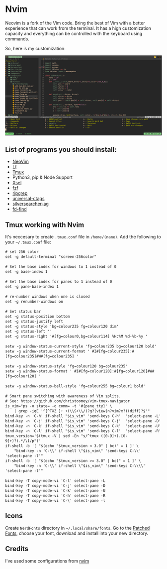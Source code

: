 # Nvim
Neovim is a fork of the Vim code. Bring the best of Vim with a better experience that can work from the terminal.
It has a high customization capacity and everything can be controlled with the keyboard using commands.

So, here is my customization:

<img src="https://github.com/frankorc/Nvim/blob/main/Images/2020-10-08_18-59.png" />

## List of programs you should install:
* [NeoVim](https://neovim.io/)
* [Lf](https://github.com/gokcehan/lf)
* [Tmux](https://github.com/tmux/tmux/wiki)
* Python3, pip & Node Support
* [Xsel](https://github.com/kfish/xsel)
* [fzf](https://github.com/junegunn/fzf)
* [ripgrep](https://github.com/BurntSushi/ripgrep)
* [universal-ctags](https://github.com/universal-ctags/ctags)
* [silversearcher-ag](https://github.com/ggreer/the_silver_searcher)
* [fd-find](https://github.com/sharkdp/fd)


## Tmux working with Nvim
It's neccesary to create `.tmux.conf` file in `/home/(name)`. 
Add the following to your `~/.tmux.conf` file:

```
# set 256 color
set -g default-terminal "screen-256color"

# Set the base index for windows to 1 instead of 0
set -g base-index 1

# Set the base index for panes to 1 instead of 0
set -g pane-base-index 1

# re-number windows when one is closed
set -g renumber-windows on

# Set status bar
set -g status-position bottom
set -g status-justify left
set -g status-style 'bg=colour235 fg=colour120 dim'
set -g status-left ''
set -g status-right '#[fg=colour0,bg=colour114] %H:%M %d-%b-%y '

setw -g window-status-current-style 'fg=colour235 bg=colour120 bold'
setw -g window-status-current-format ' #I#[fg=colour235]:#[fg=colour235]#W#[fg=colour235] '

setw -g window-status-style 'fg=colour120 bg=colour235'
setw -g window-status-format ' #I#[fg=colour120]:#[fg=colour120]#W#[fg=colour120] '

setw -g window-status-bell-style 'fg=colour255 bg=colour1 bold'

# Smart pane switching with awareness of Vim splits.
# See: https://github.com/christoomey/vim-tmux-navigator
is_vim="ps -o state= -o comm= -t '#{pane_tty}' \
    | grep -iqE '^[^TXZ ]+ +(\\S+\\/)?g?(view|n?vim?x?)(diff)?$'"
bind-key -n 'C-h' if-shell "$is_vim" 'send-keys C-h'  'select-pane -L'
bind-key -n 'C-j' if-shell "$is_vim" 'send-keys C-j'  'select-pane -D'
bind-key -n 'C-k' if-shell "$is_vim" 'send-keys C-k'  'select-pane -U'
bind-key -n 'C-l' if-shell "$is_vim" 'send-keys C-l'  'select-pane -R'
tmux_version='$(tmux -V | sed -En "s/^tmux ([0-9]+(.[0-9]+)?).*/\1/p")'
if-shell -b '[ "$(echo "$tmux_version < 3.0" | bc)" = 1 ]' \
    "bind-key -n 'C-\\' if-shell \"$is_vim\" 'send-keys C-\\'  'select-pane -l'"
if-shell -b '[ "$(echo "$tmux_version >= 3.0" | bc)" = 1 ]' \
    "bind-key -n 'C-\\' if-shell \"$is_vim\" 'send-keys C-\\\\'  'select-pane -l'"

bind-key -T copy-mode-vi 'C-l' select-pane -L
bind-key -T copy-mode-vi 'C-j' select-pane -D
bind-key -T copy-mode-vi 'C-k' select-pane -U
bind-key -T copy-mode-vi 'C-h' select-pane -R
bind-key -T copy-mode-vi 'C-\' select-pane -l

```

## Icons
Create `NerdFonts` directory in `~/.local/share/fonts`.
Go to the [Patched Fonts](https://github.com/ryanoasis/nerd-fonts), choose your font, download and install into your new directory.

## Credits
I've used some configurations from [nvim](https://github.com/ChristianChiarulli/nvim)
